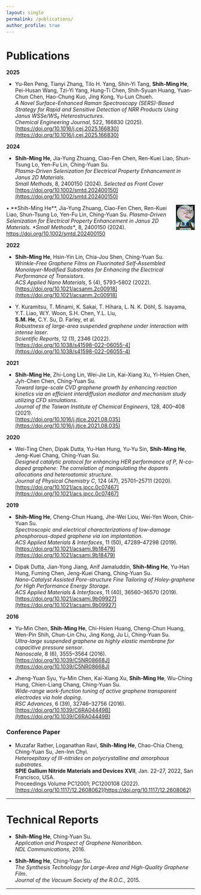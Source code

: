 ```yaml
---
layout: single
permalink: /publications/
author_profile: true
---
```


Publications
======
**2025**  
- Yu-Ren Peng, Tianyi Zhang, Tilo H. Yang, Shin-Yi Tang, **Shih-Ming He**, Pei-Husan Wang, Tzi-Yi Yang, Hung-Ti Chen, Shih-Syuan Huang, Yuan-Chun Chen, Hao-Chung Kuo, Jing Kong, Yu-Lun Chueh.  
  *A Novel Surface-Enhanced Raman Spectroscopy (SERS)-Based Strategy for Rapid and Sensitive Detection of NRR Products Using Janus WSSe/WS₂ Heterostructures*.  
  *Chemical Engineering Journal*, 522, 166830 (2025).  
  [https://doi.org/10.1016/j.cej.2025.166830](https://doi.org/10.1016/j.cej.2025.166830)  

**2024**  
- **Shih-Ming He**, Jia-Yung Zhuang, Ciao-Fen Chen, Ren-Kuei Liao, Shun-Tsung Lo, Yen-Fu Lin, Ching-Yuan Su.  
  *Plasma-Driven Selenization for Electrical Property Enhancement in Janus 2D Materials*.  
  *Small Methods*, 8, 2400150 (2024). *Selected as Front Cover*  
  [https://doi.org/10.1002/smtd.202400150](https://doi.org/10.1002/smtd.202400150)

<div style="display: flex; justify-content: space-between; align-items: flex-start;">
  <div style="flex: 1; padding-right: 10px;">
    • **Shih-Ming He**, Jia-Yung Zhuang, Ciao-Fen Chen, Ren-Kuei Liao, Shun-Tsung Lo, Yen-Fu Lin, Ching-Yuan Su.
    <i>Plasma-Driven Selenization for Electrical Property Enhancement in Janus 2D Materials.</i>  
    <i>*Small Methods*</i>, 8, 2400150 (2024).  
    <a href="https://doi.org/10.1002/smtd.202400150" target="_blank">
      https://doi.org/10.1002/smtd.202400150
    </a>
  </div>
  <div style="flex:0 0 10%;">
    <img src="/images/sm.jpg" alt="Front Cover" style="max-width: 100%;">
  </div>
</div>

**2022**  
- **Shih-Ming He**, Hsin-Yin Lin, Chia-Jou Shen, Ching-Yuan Su.  
  *Wrinkle-Free Graphene Films on Fluorinated Self-Assembled Monolayer-Modified Substrates for Enhancing the Electrical Performance of Transistors*.  
  *ACS Applied Nano Materials*, 5 (4), 5793–5802 (2022).  
  [https://doi.org/10.1021/acsanm.2c00918](https://doi.org/10.1021/acsanm.2c00918)  

- Y. Kuramitsu, T. Minami, K. Sakai, T. Hihara, L. N. K. Döhl, S. Isayama, Y.T. Liao, W.Y. Woon, S.H. Chen, Y.L. Liu,  
  **S.M. He**, C.Y. Su, D. Farley, et al.  
  *Robustness of large-area suspended graphene under interaction with intense laser*.  
  *Scientific Reports*, 12 (1), 2346 (2022).  
  [https://doi.org/10.1038/s41598-022-06055-4](https://doi.org/10.1038/s41598-022-06055-4)  

**2021**  
- **Shih-Ming He**, Zhi-Long Lin, Wei-Jie Lin, Kai-Xiang Xu, Yi-Hsien Chen, Jyh-Chen Chen, Ching-Yuan Su.  
  *Toward large-scale CVD graphene growth by enhancing reaction kinetics via an efficient interdiffusion mediator and mechanism study utilizing CFD simulations*.  
  *Journal of the Taiwan Institute of Chemical Engineers*, 128, 400–408 (2021).  
  [https://doi.org/10.1016/j.jtice.2021.08.035](https://doi.org/10.1016/j.jtice.2021.08.035)
  
**2020**  
- Wei-Ting Chen, Dipak Dutta, Yu-Han Hung, Yu-Yu Sin, **Shih-Ming He**, Jeng-Kuei Chang, Ching-Yuan Su.  
  *Designed catalytic protocol for enhancing HER performance of P, N-co-doped graphene: The correlation of manipulating the dopants allocations and heteroatomic structure*.  
  *Journal of Physical Chemistry C*, 124 (47), 25701–25711 (2020).  
  [https://doi.org/10.1021/acs.jpcc.0c07467](https://doi.org/10.1021/acs.jpcc.0c07467)  

**2019**  
- **Shih-Ming He**, Cheng-Chun Huang, Jhe-Wei Liou, Wei-Yen Woon, Chin-Yuan Su.  
  *Spectroscopic and electrical characterizations of low-damage phosphorous-doped graphene via ion implantation*.  
  *ACS Applied Materials & Interfaces*, 11 (50), 47289–47298 (2019).  
  [https://doi.org/10.1021/acsami.9b18479](https://doi.org/10.1021/acsami.9b18479)  

- Dipak Dutta, Jian-Yong Jiang, Anif Jamaluddin, **Shih-Ming He**, Yu-Han Hung, Fuming Chen, Jeng-Kuei Chang, Ching-Yuan Su.  
  *Nano-Catalyst Assisted Pore-structure Fine Tailoring of Holey-graphene for High Performance Energy Storage*.  
  *ACS Applied Materials & Interfaces*, 11 (40), 36560–36570 (2019).  
  [https://doi.org/10.1021/acsami.9b09927](https://doi.org/10.1021/acsami.9b09927)  

**2016**  
- Yu-Min Chen, **Shih-Ming He**, Chi-Hsien Huang, Cheng-Chun Huang, Wen-Pin Shih, Chun-Lin Chu, Jing Kong, Ju Li, Ching-Yuan Su.  
  *Ultra-large suspended graphene as highly elastic membrane for capacitive pressure sensor*.  
  *Nanoscale*, 8 (6), 3555–3564 (2016).  
  [https://doi.org/10.1039/C5NR08668J](https://doi.org/10.1039/C5NR08668J)  

- Jheng-Yuan Syu, Yu-Min Chen, Kai-Xiang Xu, **Shih-Ming He**, Wu-Ching Hung, Chien-Liang Chang, Ching-Yuan Su.  
  *Wide-range work-function tuning of active graphene transparent electrodes via hole doping*.  
  *RSC Advances*, 6 (39), 32746–32756 (2016).  
  [https://doi.org/10.1039/C6RA04449B](https://doi.org/10.1039/C6RA04449B)  

### Conference Paper
- Muzafar Rather, Loganathan Ravi, **Shih-Ming He**, Chao-Chia Cheng, Ching-Yuan Su, Jen-Inn Chyi.  
  *Heteroepitaxy of III-nitrides on polycrystalline and amorphous substrates*.  
  **SPIE Gallium Nitride Materials and Devices XVII**, Jan. 22–27, 2022, San Francisco, USA.  
  Proceedings Volume PC12001; PC1200108 (2022).  
  [https://doi.org/10.1117/12.2608062](https://doi.org/10.1117/12.2608062)

<hr class="bold">

Technical Reports
======
- **Shih-Ming He**, Ching-Yuan Su.  
  *Application and Prospect of Graphene Nanoribbon*.  
  *NDL Communications*, 2016.  

- **Shih-Ming He**, Ching-Yuan Su.  
  *The Synthesis Technology for Large-Area and High-Quality Graphene Film*.  
  *Journal of the Vacuum Society of the R.O.C.*, 2015.  

<hr class="bold">
